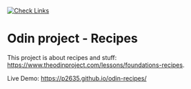 [![Check Links](https://github.com/org/repo/actions/workflows/links.yml/badge.svg)](https://github.com/org/repo/actions/workflows/links.yml)

# Odin project - Recipes

This project is about recipes and stuff: https://www.theodinproject.com/lessons/foundations-recipes.

Live Demo: https://p2635.github.io/odin-recipes/
